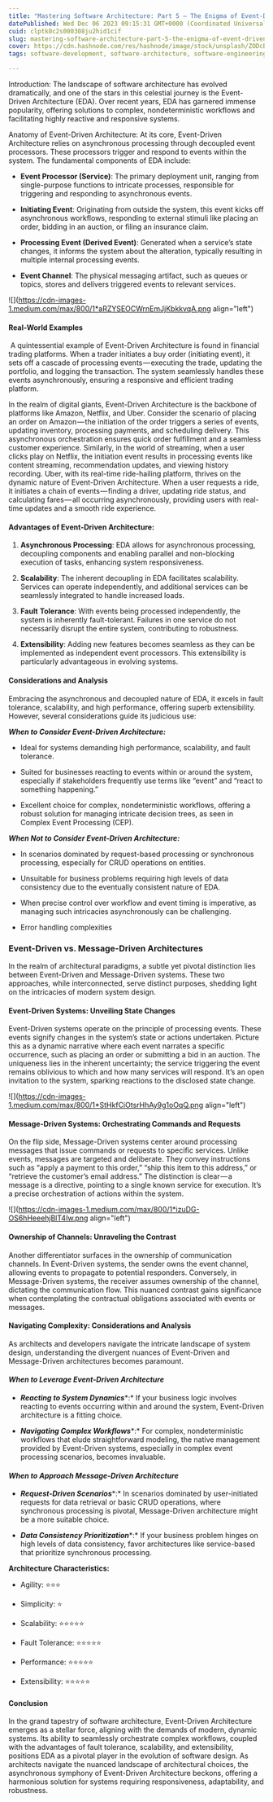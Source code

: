 ```yaml
---
title: "Mastering Software Architecture: Part 5 — The Enigma of Event-Driven Architecture"
datePublished: Wed Dec 06 2023 09:15:31 GMT+0000 (Coordinated Universal Time)
cuid: clptk0c2s000308ju2hid1cif
slug: mastering-software-architecture-part-5-the-enigma-of-event-driven-architecture
cover: https://cdn.hashnode.com/res/hashnode/image/stock/unsplash/ZODcBkEohk8/upload/52d50c8434c334213e81b756d142d5a0.jpeg
tags: software-development, software-architecture, software-engineering, system-design, system-design-monolithi-microservices

---
```


Introduction: The landscape of software architecture has evolved dramatically, and one of the stars in this celestial journey is the Event-Driven Architecture (EDA). Over recent years, EDA has garnered immense popularity, offering solutions to complex, nondeterministic workflows and facilitating highly reactive and responsive systems.

Anatomy of Event-Driven Architecture: At its core, Event-Driven Architecture relies on asynchronous processing through decoupled event processors. These processors trigger and respond to events within the system. The fundamental components of EDA include:

* **Event Processor (Service)**: The primary deployment unit, ranging from single-purpose functions to intricate processes, responsible for triggering and responding to asynchronous events.
    
* **Initiating Event**: Originating from outside the system, this event kicks off asynchronous workflows, responding to external stimuli like placing an order, bidding in an auction, or filing an insurance claim.
    
* **Processing Event (Derived Event)**: Generated when a service’s state changes, it informs the system about the alteration, typically resulting in multiple internal processing events.
    
* **Event Channel**: The physical messaging artifact, such as queues or topics, stores and delivers triggered events to relevant services.
    

![](https://cdn-images-1.medium.com/max/800/1*aRZYSEOCWrnEmJjKbkkvqA.png align="left")

#### **Real-World Examples**

 A quintessential example of Event-Driven Architecture is found in financial trading platforms. When a trader initiates a buy order (initiating event), it sets off a cascade of processing events — executing the trade, updating the portfolio, and logging the transaction. The system seamlessly handles these events asynchronously, ensuring a responsive and efficient trading platform.

In the realm of digital giants, Event-Driven Architecture is the backbone of platforms like Amazon, Netflix, and Uber. Consider the scenario of placing an order on Amazon — the initiation of the order triggers a series of events, updating inventory, processing payments, and scheduling delivery. This asynchronous orchestration ensures quick order fulfillment and a seamless customer experience. Similarly, in the world of streaming, when a user clicks play on Netflix, the initiation event results in processing events like content streaming, recommendation updates, and viewing history recording. Uber, with its real-time ride-hailing platform, thrives on the dynamic nature of Event-Driven Architecture. When a user requests a ride, it initiates a chain of events — finding a driver, updating ride status, and calculating fares — all occurring asynchronously, providing users with real-time updates and a smooth ride experience.

#### **Advantages of Event-Driven Architecture:**

1. **Asynchronous Processing**: EDA allows for asynchronous processing, decoupling components and enabling parallel and non-blocking execution of tasks, enhancing system responsiveness.
    
2. **Scalability**: The inherent decoupling in EDA facilitates scalability. Services can operate independently, and additional services can be seamlessly integrated to handle increased loads.
    
3. **Fault** **Tolerance**: With events being processed independently, the system is inherently fault-tolerant. Failures in one service do not necessarily disrupt the entire system, contributing to robustness.
    
4. **Extensibility**: Adding new features becomes seamless as they can be implemented as independent event processors. This extensibility is particularly advantageous in evolving systems.
    

#### Considerations and Analysis

Embracing the asynchronous and decoupled nature of EDA, it excels in fault tolerance, scalability, and high performance, offering superb extensibility. However, several considerations guide its judicious use:

***When to Consider Event-Driven Architecture:***

* Ideal for systems demanding high performance, scalability, and fault tolerance.
    
* Suited for businesses reacting to events within or around the system, especially if stakeholders frequently use terms like “event” and “react to something happening.”
    
* Excellent choice for complex, nondeterministic workflows, offering a robust solution for managing intricate decision trees, as seen in Complex Event Processing (CEP).
    

***When Not to Consider Event-Driven Architecture:***

* In scenarios dominated by request-based processing or synchronous processing, especially for CRUD operations on entities.
    
* Unsuitable for business problems requiring high levels of data consistency due to the eventually consistent nature of EDA.
    
* When precise control over workflow and event timing is imperative, as managing such intricacies asynchronously can be challenging.
    
* Error handling complexities
    

### Event-Driven vs. Message-Driven Architectures

In the realm of architectural paradigms, a subtle yet pivotal distinction lies between Event-Driven and Message-Driven systems. These two approaches, while interconnected, serve distinct purposes, shedding light on the intricacies of modern system design.

#### Event-Driven Systems: Unveiling State Changes

Event-Driven systems operate on the principle of processing events. These events signify changes in the system’s state or actions undertaken. Picture this as a dynamic narrative where each event narrates a specific occurrence, such as placing an order or submitting a bid in an auction. The uniqueness lies in the inherent uncertainty; the service triggering the event remains oblivious to which and how many services will respond. It’s an open invitation to the system, sparking reactions to the disclosed state change.

![](https://cdn-images-1.medium.com/max/800/1*StHkfCiOtsrHhAy9g1oOqQ.png align="left")

#### Message-Driven Systems: Orchestrating Commands and Requests

On the flip side, Message-Driven systems center around processing messages that issue commands or requests to specific services. Unlike events, messages are targeted and deliberate. They convey instructions such as “apply a payment to this order,” “ship this item to this address,” or “retrieve the customer’s email address.” The distinction is clear — a message is a directive, pointing to a single known service for execution. It’s a precise orchestration of actions within the system.

![](https://cdn-images-1.medium.com/max/800/1*izuDG-OS6hHeeehjBlT4Iw.png align="left")

#### Ownership of Channels: Unraveling the Contrast

Another differentiator surfaces in the ownership of communication channels. In Event-Driven systems, the sender owns the event channel, allowing events to propagate to potential responders. Conversely, in Message-Driven systems, the receiver assumes ownership of the channel, dictating the communication flow. This nuanced contrast gains significance when contemplating the contractual obligations associated with events or messages.

#### Navigating Complexity: Considerations and Analysis

As architects and developers navigate the intricate landscape of system design, understanding the divergent nuances of Event-Driven and Message-Driven architectures becomes paramount.

#### *When to Leverage Event-Driven Architecture*

* ***Reacting to System Dynamics****:* If your business logic involves reacting to events occurring within and around the system, Event-Driven architecture is a fitting choice.
    
* ***Navigating Complex Workflows****:* For complex, nondeterministic workflows that elude straightforward modeling, the native management provided by Event-Driven systems, especially in complex event processing scenarios, becomes invaluable.
    

#### *When to Approach Message-Driven Architecture*

* ***Request-Driven Scenarios****:* In scenarios dominated by user-initiated requests for data retrieval or basic CRUD operations, where synchronous processing is pivotal, Message-Driven architecture might be a more suitable choice.
    
* ***Data Consistency Prioritization****:* If your business problem hinges on high levels of data consistency, favor architectures like service-based that prioritize synchronous processing.
    

**Architecture Characteristics:**

* Agility: ⭐⭐⭐
    
* Simplicity: ⭐
    
* Scalability: ⭐⭐⭐⭐⭐
    
* Fault Tolerance: ⭐⭐⭐⭐⭐
    
* Performance: ⭐⭐⭐⭐⭐
    
* Extensibility: ⭐⭐⭐⭐⭐
    

#### Conclusion

In the grand tapestry of software architecture, Event-Driven Architecture emerges as a stellar force, aligning with the demands of modern, dynamic systems. Its ability to seamlessly orchestrate complex workflows, coupled with the advantages of fault tolerance, scalability, and extensibility, positions EDA as a pivotal player in the evolution of software design. As architects navigate the nuanced landscape of architectural choices, the asynchronous symphony of Event-Driven Architecture beckons, offering a harmonious solution for systems requiring responsiveness, adaptability, and robustness.